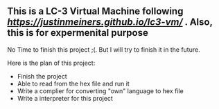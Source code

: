 ## This is a LC-3 Virtual Machine following *<https://justinmeiners.github.io/lc3-vm/>* . Also, this is for expermenital purpose

No Time to finish this project ;(. But I will try to finish it in the future.

Here is the plan of this project:

- Finish the project
- Able to read from the hex file and run it
- Write a complier for converting "own" language to hex file
- Write a interpreter for this project
